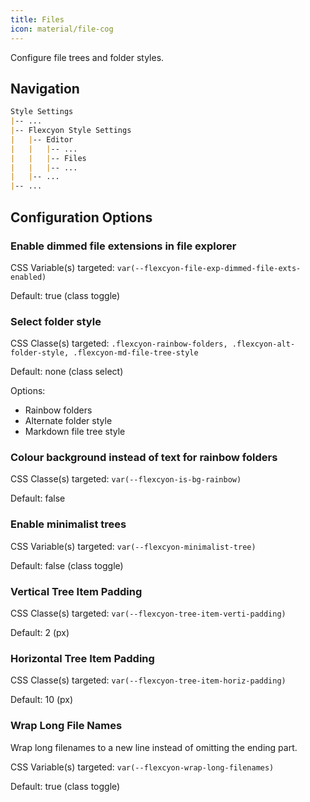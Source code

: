 ```yaml
---
title: Files
icon: material/file-cog
---
```


Configure file trees and folder styles.

## Navigation

```md
Style Settings
|-- ...
|-- Flexcyon Style Settings
|   |-- Editor
|   |   |-- ...
|   |   |-- Files
|   |   |-- ...
|   |-- ...
|-- ...
```

## Configuration Options

### Enable dimmed file extensions in file explorer

CSS Variable(s) targeted: `var(--flexcyon-file-exp-dimmed-file-exts-enabled)`

Default: true (class toggle)

### Select folder style

CSS Classe(s) targeted: `.flexcyon-rainbow-folders, .flexcyon-alt-folder-style, .flexcyon-md-file-tree-style`

Default: none (class select)

Options:

- Rainbow folders
- Alternate folder style
- Markdown file tree style

### Colour background instead of text for rainbow folders

CSS Classe(s) targeted: `var(--flexcyon-is-bg-rainbow)`

Default: false

### Enable minimalist trees

CSS Variable(s) targeted: `var(--flexcyon-minimalist-tree)`

Default: false (class toggle)

### Vertical Tree Item Padding

CSS Classe(s) targeted: `var(--flexcyon-tree-item-verti-padding)`

Default: 2 (px)

### Horizontal Tree Item Padding

CSS Classe(s) targeted: `var(--flexcyon-tree-item-horiz-padding)`

Default: 10 (px)

### Wrap Long File Names
Wrap long filenames to a new line instead of omitting the ending part.

CSS Variable(s) targeted: `var(--flexcyon-wrap-long-filenames)`

Default: true (class toggle)
